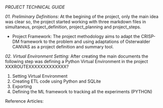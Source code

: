 *PROJECT TECHNICAL GUIDE*

*01. Preliminary Definitions:*
At the begining of the project, only the main idea was clear so, the project started working with three markdown files in simultaneus, project_definition, project_planning and project_steps.

* Project Framework: The project methodology aims to adapt the CRISP-DM framework to the problem and using adaptations of Osterwalder CANVAS as a project definition and summary tool.



*02. Virtual Environment Setting:*
After creating the main documents the following step was defining a Python Virtual Environment in the project XXXROUTEXXXXXXXXXXXXX?





01. Setting Virtual Environment
02. Creating ETL code using Python and SQLite
03. Exporting 
00. Defining the ML framework to tracking all the experiments (PYTHON)












Reference Articles:

[](https://jadangpooiling.medium.com/crisp-dm-methodology-with-python-model-deployment-using-flask-included-classification-case-33b9e184f4e7)
[](https://github.com/patiegm/Datasci_Resources/blob/master/CRISP-DM%20Analysis%20Template.ipynb)
[](https://medium.com/@leandroscarvalho/data-product-canvas-a-practical-framework-for-building-high-performance-data-products-7a1717f79f0)
[](https://swiss-sdi.ch/193/business-data-science-canvas/)